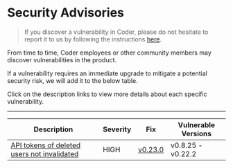 # Security Advisories

> If you discover a vulnerability in Coder, please do not hesitate to report it
> to us by following the instructions
> [here](https://github.com/coder/coder/blob/main/SECURITY.md).

From time to time, Coder employees or other community members may discover
vulnerabilities in the product.

If a vulnerability requires an immediate upgrade to mitigate a potential
security risk, we will add it to the below table.

Click on the description links to view more details about each specific
vulnerability.

---

| Description                                                                                                                                   | Severity | Fix                                                            | Vulnerable Versions |
| --------------------------------------------------------------------------------------------------------------------------------------------- | -------- | -------------------------------------------------------------- | ------------------- |
| [API tokens of deleted users not invalidated](https://github.com/coder/coder/blob/main/docs/admin/security/0001_user_apikeys_invalidation.md) | HIGH     | [v0.23.0](https://github.com/coder/coder/releases/tag/v0.23.0) | v0.8.25 - v0.22.2   |
